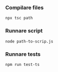 ### Compilare files
```
npx tsc path
```

### Runnare script
```
node path-to-scrip.js
```
### Runnare tests
```
npm run test-ts
```